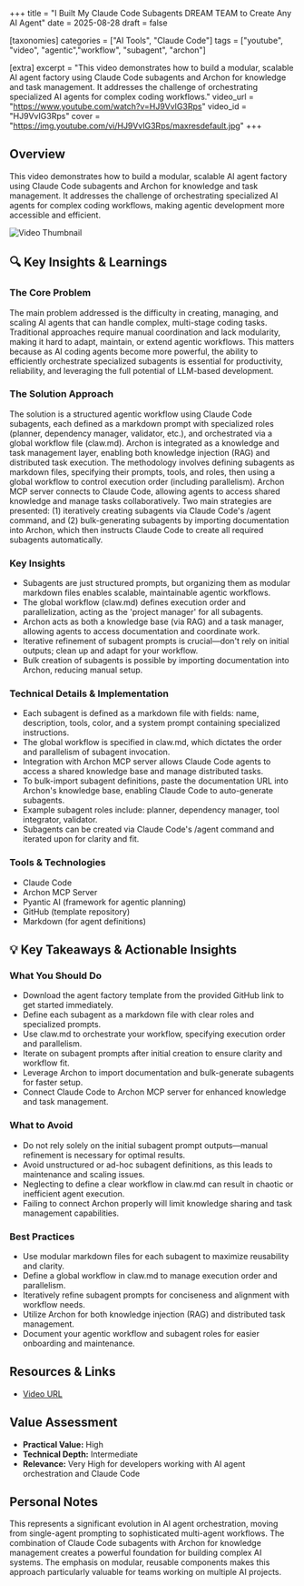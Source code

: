 +++
title = "I Built My Claude Code Subagents DREAM TEAM to Create Any AI Agent"
date = 2025-08-28
draft = false

[taxonomies]
categories = ["AI Tools", "Claude Code"]
tags = ["youtube", "video", "agentic","workflow", "subagent", "archon"]

[extra]
excerpt = "This video demonstrates how to build a modular, scalable AI agent factory using Claude Code subagents and Archon for knowledge and task management. It addresses the challenge of orchestrating specialized AI agents for complex coding workflows."
video_url = "https://www.youtube.com/watch?v=HJ9VvIG3Rps"
video_id = "HJ9VvIG3Rps"
cover = "https://img.youtube.com/vi/HJ9VvIG3Rps/maxresdefault.jpg"
+++

## Overview

This video demonstrates how to build a modular, scalable AI agent factory using Claude Code subagents and Archon for knowledge and task management. It addresses the challenge of orchestrating specialized AI agents for complex coding workflows, making agentic development more accessible and efficient.

![Video Thumbnail](https://img.youtube.com/vi/HJ9VvIG3Rps/maxresdefault.jpg)

## 🔍 Key Insights & Learnings

### The Core Problem
The main problem addressed is the difficulty in creating, managing, and scaling AI agents that can handle complex, multi-stage coding tasks. Traditional approaches require manual coordination and lack modularity, making it hard to adapt, maintain, or extend agentic workflows. This matters because as AI coding agents become more powerful, the ability to efficiently orchestrate specialized subagents is essential for productivity, reliability, and leveraging the full potential of LLM-based development.

### The Solution Approach
The solution is a structured agentic workflow using Claude Code subagents, each defined as a markdown prompt with specialized roles (planner, dependency manager, validator, etc.), and orchestrated via a global workflow file (claw.md). Archon is integrated as a knowledge and task management layer, enabling both knowledge injection (RAG) and distributed task execution. The methodology involves defining subagents as markdown files, specifying their prompts, tools, and roles, then using a global workflow to control execution order (including parallelism). Archon MCP server connects to Claude Code, allowing agents to access shared knowledge and manage tasks collaboratively. Two main strategies are presented: (1) iteratively creating subagents via Claude Code's /agent command, and (2) bulk-generating subagents by importing documentation into Archon, which then instructs Claude Code to create all required subagents automatically.

### Key Insights
- Subagents are just structured prompts, but organizing them as modular markdown files enables scalable, maintainable agentic workflows.
- The global workflow (claw.md) defines execution order and parallelization, acting as the 'project manager' for all subagents.
- Archon acts as both a knowledge base (via RAG) and a task manager, allowing agents to access documentation and coordinate work.
- Iterative refinement of subagent prompts is crucial—don't rely on initial outputs; clean up and adapt for your workflow.
- Bulk creation of subagents is possible by importing documentation into Archon, reducing manual setup.

### Technical Details & Implementation
- Each subagent is defined as a markdown file with fields: name, description, tools, color, and a system prompt containing specialized instructions.
- The global workflow is specified in claw.md, which dictates the order and parallelism of subagent invocation.
- Integration with Archon MCP server allows Claude Code agents to access a shared knowledge base and manage distributed tasks.
- To bulk-import subagent definitions, paste the documentation URL into Archon's knowledge base, enabling Claude Code to auto-generate subagents.
- Example subagent roles include: planner, dependency manager, tool integrator, validator.
- Subagents can be created via Claude Code's /agent command and iterated upon for clarity and fit.

### Tools & Technologies
- Claude Code
- Archon MCP Server
- Pyantic AI (framework for agentic planning)
- GitHub (template repository)
- Markdown (for agent definitions)

## 💡 Key Takeaways & Actionable Insights

### What You Should Do
- Download the agent factory template from the provided GitHub link to get started immediately.
- Define each subagent as a markdown file with clear roles and specialized prompts.
- Use claw.md to orchestrate your workflow, specifying execution order and parallelism.
- Iterate on subagent prompts after initial creation to ensure clarity and workflow fit.
- Leverage Archon to import documentation and bulk-generate subagents for faster setup.
- Connect Claude Code to Archon MCP server for enhanced knowledge and task management.

### What to Avoid
- Do not rely solely on the initial subagent prompt outputs—manual refinement is necessary for optimal results.
- Avoid unstructured or ad-hoc subagent definitions, as this leads to maintenance and scaling issues.
- Neglecting to define a clear workflow in claw.md can result in chaotic or inefficient agent execution.
- Failing to connect Archon properly will limit knowledge sharing and task management capabilities.

### Best Practices
- Use modular markdown files for each subagent to maximize reusability and clarity.
- Define a global workflow in claw.md to manage execution order and parallelism.
- Iteratively refine subagent prompts for conciseness and alignment with workflow needs.
- Utilize Archon for both knowledge injection (RAG) and distributed task management.
- Document your agentic workflow and subagent roles for easier onboarding and maintenance.

## Resources & Links

- [Video URL](https://www.youtube.com/watch?v=HJ9VvIG3Rps)

## Value Assessment
- **Practical Value:** High
- **Technical Depth:** Intermediate
- **Relevance:** Very High for developers working with AI agent orchestration and Claude Code

## Personal Notes

This represents a significant evolution in AI agent orchestration, moving from single-agent prompting to sophisticated multi-agent workflows. The combination of Claude Code subagents with Archon for knowledge management creates a powerful foundation for building complex AI systems. The emphasis on modular, reusable components makes this approach particularly valuable for teams working on multiple AI projects.